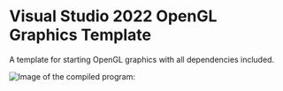 # Visual Studio 2022 OpenGL Graphics Template
 A template for starting OpenGL graphics with all dependencies included.

![Image of the compiled program:]([https://myoctocat.com/assets/images/base-octocat.svg](https://github.com/MaxineCodes/VS2022-OpenGL-Graphics-Template/blob/main/git_img/screenshot.jpg))
